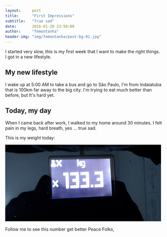 ```yaml
---
layout:     post
title:      "First Impressions"
subtitle:   "True sad"
date:       2016-01-20 23:50:00
author:     "femontanha"
header-img: "img/femontanha/post-bg-01.jpg"
---
```


I started very slow, this is my first week that I want to make the right things. I got in a new lifestyle.

## My new lifestyle

I wake up at 5:00 AM to take a bus and go to São Paulo, I'm from Indaiatuba that is 100km far away to the big city.
I'm trying to eat much better than before, but It's hard yet.

## Today, my day

When I came back after work, I walked to my home around 30 minutes.
I felt pain in my legs, hard breath, yes ... true sad.

This is my weight today:

<div class="thumbnail">
  <img src="/img/femontanha/january-weight.jpg" alt="femontanha weight" class="img-rounded" />
</div>

Follow me to see this number get better
Peace Folks,

